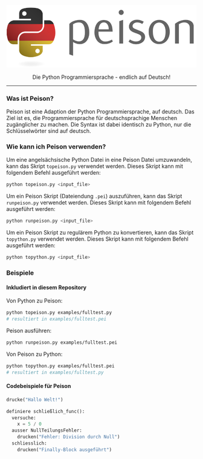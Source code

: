 <p align="center">
  <img src="docs/peison.svg" />
</p>

<p align="center">Die Python Programmiersprache - endlich auf Deutsch!</p>

---

### Was ist Peison?

Peison ist eine Adaption der Python Programmiersprache, auf deutsch. Das Ziel ist es, die Programmiersprache für deutschsprachige Menschen zugänglicher zu machen. Die Syntax ist dabei identisch zu Python, nur die Schlüsselwörter sind auf deutsch.

### Wie kann ich Peison verwenden?

Um eine angelsächsische Python Datei in eine Peison Datei umzuwandeln, kann das Skript `topeison.py` verwendet werden. Dieses Skript kann mit folgendem Befehl ausgeführt werden:

```bash
python topeison.py <input_file>
```

Um ein Peison Skript (Dateiendung `.pei`) auszuführen, kann das Skript `runpeison.py` verwendet werden. Dieses Skript kann mit folgendem Befehl ausgeführt werden:

```bash
python runpeison.py <input_file>
```

Um ein Peison Skript zu regulärem Python zu konvertieren, kann das Skript `topython.py` verwendet werden. Dieses Skript kann mit folgendem Befehl ausgeführt werden:

```bash
python topython.py <input_file>
```

### Beispiele

#### Inkludiert in diesem Repository

Von Python zu Peison:

```bash
python topeison.py examples/fulltest.py
# resultiert in examples/fulltest.pei
```

Peison ausführen:

```bash
python runpeison.py examples/fulltest.pei
```

Von Peison zu Python:

```bash
python topython.py examples/fulltest.pei
# resultiert in examples/fulltest.py
```

#### Codebeispiele für Peison

```python
drucke("Hallo Welt!")
```

```python
definiere schließlich_func():
  versuche:
    x = 5 / 0
  ausser NullTeilungsFehler:
    drucken("Fehler: Division durch Null")
  schliesslich:
    drucken("Finally-Block ausgeführt")
```
